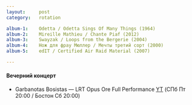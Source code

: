 ```yaml
---
layout:     post
category:   rotation

album-1:    Odetta / Odetta Sings Of Many Things (1964)
album-2:    Mireille Mathieu / Chante Piaf (2012)
album-3:    Swayzak / Loops from the Bergerie (2004)
album-4:    Нож для фрау Мюллер / Мечты третий сорт (2000)
album-5:    edIT / Certified Air Raid Material (2007)

---
```


#### Вечерний концерт
- Garbanotas Bosistas — LRT Opus Ore Full Performance [YT](https://www.youtube.com/watch?v=1lYkQCP-cuw)
(СПб Пт 20:00 / Бостон Сб 20:00)
